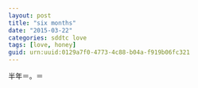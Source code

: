 ```yaml
---
layout: post
title: "six months"
date: "2015-03-22"
categories: sddtc love
tags: [love, honey]
guid: urn:uuid:0129a7f0-4773-4c88-b04a-f919b06fc321
---
```


半年＝。＝

